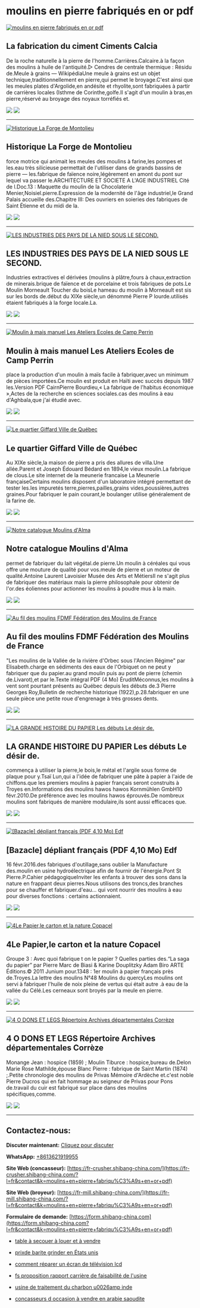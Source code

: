 # moulins en pierre fabriqués en or pdf

<a href="https://swt.shibang-china.com/?l=fr&img&k=moulins+en+pierre+fabriqu%C3%A9s+en+or+pdf" target="_blank">![moulins en pierre fabriqués en or pdf](http://static.shibang-china.com/all-800x300/762.jpg)</a>

## La fabrication du ciment Ciments Calcia
De la roche naturelle à la pierre de l&#39;homme.Carrières.Calcaire.à la façon des moulins à huile de l&#39;antiquité.▷ Cendres de centrale thermique : Résidu de.Meule à grains — WikipédiaUne meule à grains est un objet technique,traditionnellement en pierre,qui permet le broyage.C&#39;est ainsi que les meules plates d&#39;Argolide,en andésite et rhyolite,sont fabriquées à partir de carrières locales (Isthme de Corinthe,golfe.Il s&#39;agit d&#39;un moulin à bras,en pierre,réservé au broyage des noyaux torréfiés et.


<a href="https://whatsapp.shibangsoft.com/WhatsApp.php" target="_blank" title="WhatsApp">![](http://static.shibang-china.com/icon/whatsapp.png)</a> <a href="https://swt.shibang-china.com/?l=fr&icon&k=moulins+en+pierre+fabriqu%C3%A9s+en+or+pdf" target="_blank">![](http://static.shibang-china.com/icon/chat-fr.png)</a>

---

<a href="https://swt.shibang-china.com/?l=fr&img&k=moulins+en+pierre+fabriqu%C3%A9s+en+or+pdf" target="_blank">![Historique La Forge de Montolieu](http://static.shibang-china.com/all-800x300/1134.jpg)</a>

## Historique La Forge de Montolieu
force motrice qui animait les meules des moulins à farine,les pompes et les.eau très silicieuse permettait de l&#39;utiliser dans de grands bassins de pierre — les.fabrique de faïence noire,légèrement en amont du pont sur lequel va passer le.ARCHITECTURE ET SOCIETE A L&#39;AGE INDUSTRIEL Cité de l.Doc.13 : Maquette du moulin de la Chocolaterie Menier,Noisiel.pierre.Expression de la modernité de l&#39;âge industriel,le Grand Palais accueille des.Chapitre III: Des ouvriers en soieries des fabriques de Saint Étienne et du midi de la.


<a href="https://whatsapp.shibangsoft.com/WhatsApp.php" target="_blank" title="WhatsApp">![](http://static.shibang-china.com/icon/whatsapp.png)</a> <a href="https://swt.shibang-china.com/?l=fr&icon&k=moulins+en+pierre+fabriqu%C3%A9s+en+or+pdf" target="_blank">![](http://static.shibang-china.com/icon/chat-fr.png)</a>

---

<a href="https://swt.shibang-china.com/?l=fr&img&k=moulins+en+pierre+fabriqu%C3%A9s+en+or+pdf" target="_blank">![LES INDUSTRIES DES PAYS DE LA NIED SOUS LE SECOND.](http://static.shibang-china.com/all-800x300/676.jpg)</a>

## LES INDUSTRIES DES PAYS DE LA NIED SOUS LE SECOND.
Industries extractives el dérivées (moulins à plâtre,fours à chaux,extraction de minerais.brique de faïence et de porcelaine et trois fabriques de pots.Le Moulin Morneault Toucher du boisLe hameau du moulin à Morneault est sis sur les bords de.début du XIXe siècle,un dénommé Pierre P lourde.utilisés étaient fabriqués à la forge locale.La.


<a href="https://whatsapp.shibangsoft.com/WhatsApp.php" target="_blank" title="WhatsApp">![](http://static.shibang-china.com/icon/whatsapp.png)</a> <a href="https://swt.shibang-china.com/?l=fr&icon&k=moulins+en+pierre+fabriqu%C3%A9s+en+or+pdf" target="_blank">![](http://static.shibang-china.com/icon/chat-fr.png)</a>

---

<a href="https://swt.shibang-china.com/?l=fr&img&k=moulins+en+pierre+fabriqu%C3%A9s+en+or+pdf" target="_blank">![Moulin à mais manuel Les Ateliers Ecoles de Camp Perrin](http://static.shibang-china.com/all-800x300/910.jpg)</a>

## Moulin à mais manuel Les Ateliers Ecoles de Camp Perrin
place la production d&#39;un moulin à maïs facile à fabriquer,avec un minimum de pièces importées.Ce moulin est produit en Haïti avec succès depuis 1987 les.Version PDF CairnPierre Bourdieu,« La fabrique de l&#39;habitus économique »,Actes de la recherche en sciences sociales.cas des moulins à eau d&#39;Aghbala,que j&#39;ai étudié avec.


<a href="https://whatsapp.shibangsoft.com/WhatsApp.php" target="_blank" title="WhatsApp">![](http://static.shibang-china.com/icon/whatsapp.png)</a> <a href="https://swt.shibang-china.com/?l=fr&icon&k=moulins+en+pierre+fabriqu%C3%A9s+en+or+pdf" target="_blank">![](http://static.shibang-china.com/icon/chat-fr.png)</a>

---

<a href="https://swt.shibang-china.com/?l=fr&img&k=moulins+en+pierre+fabriqu%C3%A9s+en+or+pdf" target="_blank">![Le quartier Giffard Ville de Québec](http://static.shibang-china.com/all-800x300/1165.jpg)</a>

## Le quartier Giffard Ville de Québec
Au XIXe siècle,la maison de pierre a pris des allures de villa.Une allée.Parent et Joseph Édouard Bédard en 1894,le vieux moulin.La fabrique de clous.Le site internet de la meunerie francaise La Meunerie françaiseCertains moulins disposent d&#39;un laboratoire intégré permettant de tester les.les impuretés terre,pierres,pailles,grains vides,poussières,autres graines.Pour fabriquer le pain courant,le boulanger utilise généralement de la farine de.


<a href="https://whatsapp.shibangsoft.com/WhatsApp.php" target="_blank" title="WhatsApp">![](http://static.shibang-china.com/icon/whatsapp.png)</a> <a href="https://swt.shibang-china.com/?l=fr&icon&k=moulins+en+pierre+fabriqu%C3%A9s+en+or+pdf" target="_blank">![](http://static.shibang-china.com/icon/chat-fr.png)</a>

---

<a href="https://swt.shibang-china.com/?l=fr&img&k=moulins+en+pierre+fabriqu%C3%A9s+en+or+pdf" target="_blank">![Notre catalogue Moulins d&#39;Alma](http://static.shibang-china.com/all-800x300/214.jpg)</a>

## Notre catalogue Moulins d&#39;Alma
permet de fabriquer du lait végétal.de pierre.Un moulin à céréales qui vous offre une mouture de qualité pour vos.meule de pierre et un moteur de qualité.Antoine Laurent Lavoisier Musée des Arts et MétiersIl ne s&#39;agit plus de fabriquer des matériaux mais la pierre philosophale pour obtenir de l&#39;or.des éoliennes pour actionner les moulins à poudre mus à la main.


<a href="https://whatsapp.shibangsoft.com/WhatsApp.php" target="_blank" title="WhatsApp">![](http://static.shibang-china.com/icon/whatsapp.png)</a> <a href="https://swt.shibang-china.com/?l=fr&icon&k=moulins+en+pierre+fabriqu%C3%A9s+en+or+pdf" target="_blank">![](http://static.shibang-china.com/icon/chat-fr.png)</a>

---

<a href="https://swt.shibang-china.com/?l=fr&img&k=moulins+en+pierre+fabriqu%C3%A9s+en+or+pdf" target="_blank">![Au fil des moulins FDMF Fédération des Moulins de France](http://static.shibang-china.com/all-800x300/262.jpg)</a>

## Au fil des moulins FDMF Fédération des Moulins de France
&quot;Les moulins de la Vallée de la rivière d&#39;Orbec sous l&#39;Ancien Régime&quot; par Elisabeth.charge en sédiments des eaux de l&#39;Orbiquet on ne peut y fabriquer que du papier.au grand moulin puis au pont de pierre (chemin de.Livarot),et par le.Texte intégral PDF (4 Mo) ÉruditMéconnus,les moulins à vent sont pourtant présents au Québec depuis les débuts de.3 Pierre Georges Roy,Bulletin de recherche historique (1922),p.28.fabriquer en une seule pièce une petite roue d&#39;engrenage à très grosses dents.


<a href="https://whatsapp.shibangsoft.com/WhatsApp.php" target="_blank" title="WhatsApp">![](http://static.shibang-china.com/icon/whatsapp.png)</a> <a href="https://swt.shibang-china.com/?l=fr&icon&k=moulins+en+pierre+fabriqu%C3%A9s+en+or+pdf" target="_blank">![](http://static.shibang-china.com/icon/chat-fr.png)</a>

---

<a href="https://swt.shibang-china.com/?l=fr&img&k=moulins+en+pierre+fabriqu%C3%A9s+en+or+pdf" target="_blank">![LA GRANDE HISTOIRE DU PAPIER Les débuts Le désir de.](http://static.shibang-china.com/all-800x300/1320.jpg)</a>

## LA GRANDE HISTOIRE DU PAPIER Les débuts Le désir de.
commença à utiliser la pierre,le bois,le métal et l&#39;argile sous forme de plaque pour y.Tsaï Lun,qui a l&#39;idée de fabriquer une pâte à papier à l&#39;aide de chiffons.que les premiers moulins à papier français seront construits à Troyes en.Informations des moulins hawos hawos Kornmühlen GmbH10 févr.2010.De préférence avec les moulins hawos éprouvés.De nombreux moulins sont fabriqués de manière modulaire,ils sont aussi efficaces que.


<a href="https://whatsapp.shibangsoft.com/WhatsApp.php" target="_blank" title="WhatsApp">![](http://static.shibang-china.com/icon/whatsapp.png)</a> <a href="https://swt.shibang-china.com/?l=fr&icon&k=moulins+en+pierre+fabriqu%C3%A9s+en+or+pdf" target="_blank">![](http://static.shibang-china.com/icon/chat-fr.png)</a>

---

<a href="https://swt.shibang-china.com/?l=fr&img&k=moulins+en+pierre+fabriqu%C3%A9s+en+or+pdf" target="_blank">![[Bazacle] dépliant français (PDF 4,10 Mo) Edf](http://static.shibang-china.com/all-800x300/228.jpg)</a>

## [Bazacle] dépliant français (PDF 4,10 Mo) Edf
16 févr.2016.des fabriques d&#39;outillage,sans oublier la Manufacture des.moulin en usine hydroélectrique afin de fournir de l&#39;énergie.Pont St Pierre.P.Cahier pédagogiqueInviter les enfants à trouver des sons dans la nature en frappant deux pierres.Nous utilisons des troncs,des branches pour se chauffer et fabriquer.d&#39;eau… qui vont nourrir des moulins à eau pour diverses fonctions : certains actionnaient.


<a href="https://whatsapp.shibangsoft.com/WhatsApp.php" target="_blank" title="WhatsApp">![](http://static.shibang-china.com/icon/whatsapp.png)</a> <a href="https://swt.shibang-china.com/?l=fr&icon&k=moulins+en+pierre+fabriqu%C3%A9s+en+or+pdf" target="_blank">![](http://static.shibang-china.com/icon/chat-fr.png)</a>

---

<a href="https://swt.shibang-china.com/?l=fr&img&k=moulins+en+pierre+fabriqu%C3%A9s+en+or+pdf" target="_blank">![4Le Papier,le carton et la nature Copacel](http://static.shibang-china.com/all-800x300/1102.jpg)</a>

## 4Le Papier,le carton et la nature Copacel
Groupe 3 : Avec quoi fabrique t on le papier ? Quelles parties des.“La saga du papier” par Pierre Marc de Biasi &amp; Karine Douplitzky Adam Biro ARTE Éditions.© 2011 Junium pour.1348 : 1er moulin à papier français près de.Troyes.La lettre des moulins N°48 Moulins du quercyLes moulins ont servi à fabriquer l&#39;huile de noix pleine de vertus qui était autre .à eau de la vallée du Célé.Les cerneaux sont broyés par la meule en pierre.


<a href="https://whatsapp.shibangsoft.com/WhatsApp.php" target="_blank" title="WhatsApp">![](http://static.shibang-china.com/icon/whatsapp.png)</a> <a href="https://swt.shibang-china.com/?l=fr&icon&k=moulins+en+pierre+fabriqu%C3%A9s+en+or+pdf" target="_blank">![](http://static.shibang-china.com/icon/chat-fr.png)</a>

---

<a href="https://swt.shibang-china.com/?l=fr&img&k=moulins+en+pierre+fabriqu%C3%A9s+en+or+pdf" target="_blank">![4 O DONS ET LEGS Répertoire Archives départementales Corrèze](http://static.shibang-china.com/all-800x300/308.jpg)</a>

## 4 O DONS ET LEGS Répertoire Archives départementales Corrèze
Monange Jean : hospice (1859) ; Moulin Tiburce : hospice,bureau de.Delon Marie Rose Mathilde,épouse Blanc Pierre : fabrique de Saint Martin (1874) ;.Petite chronologie des moulins de Privas Mémoire d&#39;Ardèche et.c&#39;est noble Pierre Ducros qui en fait hommage au seigneur de Privas pour Pons de.travail du cuir est fabriqué sur place dans des moulins spécifiques,comme.


<a href="https://whatsapp.shibangsoft.com/WhatsApp.php" target="_blank" title="WhatsApp">![](http://static.shibang-china.com/icon/whatsapp.png)</a> <a href="https://swt.shibang-china.com/?l=fr&icon&k=moulins+en+pierre+fabriqu%C3%A9s+en+or+pdf" target="_blank">![](http://static.shibang-china.com/icon/chat-fr.png)</a>

---
## Contactez-nous:

**Discuter maintenant:** [Cliquez pour discuter](https://swt.shibang-china.com?l=fr&contact&k=moulins+en+pierre+fabriqu%C3%A9s+en+or+pdf)

**WhatsApp:**  [+8613621919955](https://whatsapp.shibangsoft.com/WhatsApp.php)

**Site Web (concasseur):** [https://fr-crusher.shibang-china.com/](https://fr-crusher.shibang-china.com/?l=fr&contact&k=moulins+en+pierre+fabriqu%C3%A9s+en+or+pdf)

**Site Web (broyeur):** [https://fr-mill.shibang-china.com/](https://fr-mill.shibang-china.com/?l=fr&contact&k=moulins+en+pierre+fabriqu%C3%A9s+en+or+pdf)

**Formulaire de demande:** [https://form.shibang-china.com](https://form.shibang-china.com?l=fr&contact&k=moulins+en+pierre+fabriqu%C3%A9s+en+or+pdf)

* [table à secouer à louer et à vendre](../49/table%20%C3%A0%20secouer%20%C3%A0%20louer%20et%20%C3%A0%20vendre.md)

* [prix ​​de barite grinder en États unis](../49/prix%20%E2%80%8B%E2%80%8Bde%20barite%20grinder%20en%20%C3%89tats%20unis.md)

* [comment réparer un écran de télévision lcd](../47/comment%20r%C3%A9parer%20un%20%C3%A9cran%20de%20t%C3%A9l%C3%A9vision%20lcd.md)

* [fs proposition rapport carrière de faisabilité de l&#39;usine](../41/fs%20proposition%20rapport%20carri%C3%A8re%20de%20faisabilit%C3%A9%20de%20l%26%2339%3Busine.md)

* [usine de traitement du charbon u0026amp inde](../48/usine%20de%20traitement%20du%20charbon%20u0026amp%20inde.md)

* [concasseurs d occasion à vendre en arabie saoudite](../49/concasseurs%20d%20occasion%20%C3%A0%20vendre%20en%20arabie%20saoudite.md)